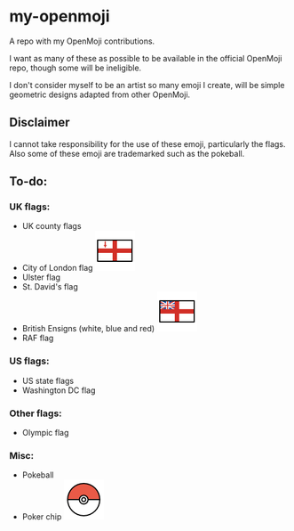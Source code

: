 # my-openmoji
A repo with my OpenMoji contributions. 

I want as many of these as possible to be available in the official OpenMoji repo, though some will be ineligible.

I don't consider myself to be an artist so many emoji I create, will be simple geometric designs adapted from other OpenMoji.

## Disclaimer

I cannot take responsibility for the use of these emoji, particularly the flags. Also some of these emoji are trademarked such as the pokeball.

## To-do:

### UK flags:
* UK county flags
* City of London flag ![City of London flag](https://github.com/inferno986return/my-openmoji/blob/master/png/city_of_london_OpenMoji.png)
* Ulster flag
* St. David's flag
* British Ensigns (white, blue and red) ![White Ensign](https://github.com/inferno986return/my-openmoji/blob/master/png/white_ensign_OpenMoji.png)
* RAF flag

### US flags:
* US state flags
* Washington DC flag

### Other flags:
* Olympic flag

### Misc:
* Pokeball
* Poker chip ![Pokeball](https://github.com/inferno986return/my-openmoji/blob/master/png/openmoji_pokeball.png)